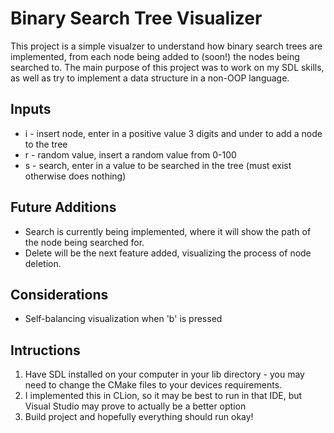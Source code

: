 # Binary Search Tree Visualizer
This project is a simple visualzer to understand how binary search trees are implemented, from each node being added to (soon!) the nodes being searched to.
The main purpose of this project was to work on my SDL skills, as well as try to implement a data structure in a non-OOP language.

## Inputs
- i - insert node, enter in a positive value 3 digits and under to add a node to the tree
- r - random value, insert a random value from 0-100
- s - search, enter in a value to be searched in the tree (must exist otherwise does nothing)

## Future Additions
- Search is currently being implemented, where it will show the path of the node being searched for.
- Delete will be the next feature added, visualizing the process of node deletion.

## Considerations
- Self-balancing visualization when 'b' is pressed

## Intructions
1. Have SDL installed on your computer in your lib directory - you may need to change the CMake files to your devices requirements.
2. I implemented this in CLion, so it may be best to run in that IDE, but Visual Studio may prove to actually be a better option
3. Build project and hopefully everything should run okay!
